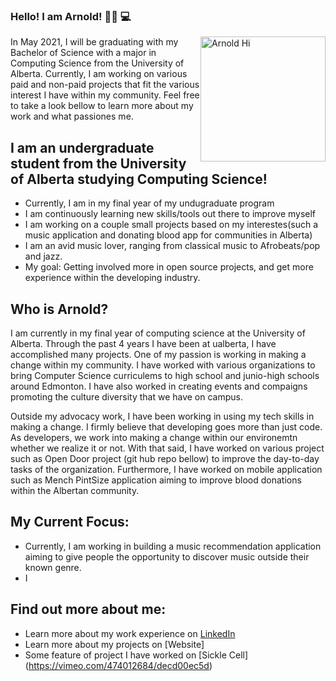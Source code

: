 ### Hello! I am Arnold! 👋🏾 💻

<img src="https://sdk.bitmoji.com/render/panel/2af24209-ea90-4912-9223-4c54c650559a-d01c8adc-0ba7-4712-aec0-abdf98b36b99-v1.png?transparent=1&palette=1" alt="Arnold Hi"  style="float:right;height:200px;">
In May 2021, I will be graduating with my Bachelor of Science with a major in Computing Science from the University of Alberta. Currently, I am working on various paid and non-paid 
projects that fit the various interest I have within my community. Feel free to take a look bellow to learn more about my work and what passiones me.


## I am an undergraduate student from the University of Alberta studying Computing Science! 
- Currently, I am in my final year of my undugraduate program
- I am continuously learning new skills/tools out there to improve myself
- I am working on a couple small projects based on my interestes(such a music application and donating blood app for communities in Alberta)
- I am an avid music lover, ranging from classical music to Afrobeats/pop and jazz.
- My goal: Getting involved more in open source projects, and get more experience within the developing industry.

## Who is Arnold?
I am currently in my final year of computing science at the University of Alberta. Through the past 4 years I have been at ualberta, I have accomplished many projects. One of my passion is 
working in making a change within my community. I have worked with various organizations to bring Computer Science curriculems to high school and junio-high schools around Edmonton. I have also worked in creating events and compaigns promoting the culture diversity that we have on campus. 

Outside my advocacy work, I have been working in using my tech skills in making a change. I firmly believe that developing goes more than just code. As developers, we work into making a change 
within our environemtn whether we realize it or not. With that said, I have worked on various project such as Open Door project (git hub repo bellow) to improve the day-to-day tasks of the organization. Furthermore, I have worked on mobile application such as Mench PintSize application aiming to improve blood donations within the Albertan community. 

## My Current Focus:
- Currently, I am working in building a music recommendation application aiming to give people the opportunity to discover music outside their known genre.
- I


## Find out more about me:
- Learn more about my work experience on [LinkedIn](https://www.linkedin.com/in/arnold-gihozo/)
- Learn more about my projects on [Website]
- Some feature of project I have worked on [Sickle Cell] (https://vimeo.com/474012684/decd00ec5d)
